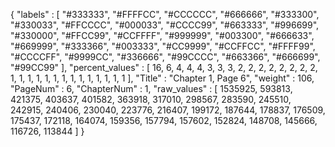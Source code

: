 {
  "labels" : [
    "#333333",
    "#FFFFCC",
    "#CCCCCC",
    "#666666",
    "#333300",
    "#330033",
    "#FFCCCC",
    "#000033",
    "#CCCC99",
    "#663333",
    "#996699",
    "#330000",
    "#FFCC99",
    "#CCFFFF",
    "#999999",
    "#003300",
    "#666633",
    "#669999",
    "#333366",
    "#003333",
    "#CC9999",
    "#CCFFCC",
    "#FFFF99",
    "#CCCCFF",
    "#9999CC",
    "#336666",
    "#99CCCC",
    "#663366",
    "#666699",
    "#99CC99"
  ],
  "percent_values" : [
    16,
    6,
    4,
    4,
    4,
    3,
    3,
    3,
    2,
    2,
    2,
    2,
    2,
    2,
    2,
    2,
    1,
    1,
    1,
    1,
    1,
    1,
    1,
    1,
    1,
    1,
    1,
    1,
    1,
    1
  ],
  "Title" : "Chapter 1, Page 6",
  "weight" : 106,
  "PageNum" : 6,
  "ChapterNum" : 1,
  "raw_values" : [
    1535925,
    593813,
    421375,
    403637,
    401582,
    363918,
    317010,
    298567,
    283590,
    245510,
    242915,
    240406,
    230040,
    223776,
    216407,
    199172,
    187644,
    178837,
    176509,
    175437,
    172118,
    164074,
    159356,
    157794,
    157602,
    152824,
    148708,
    145666,
    116726,
    113844
  ]
}

